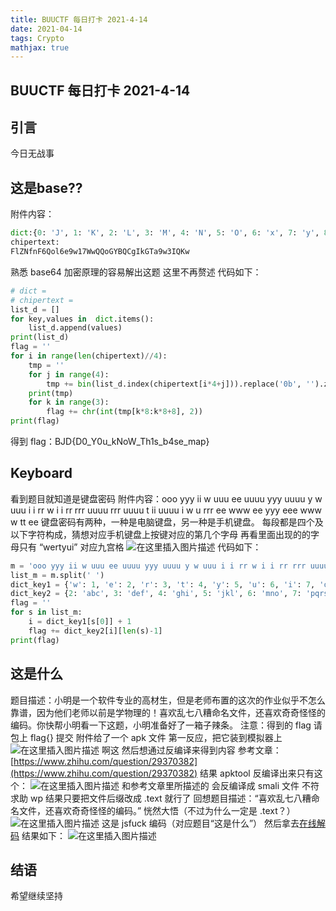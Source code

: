```yaml
---
title: BUUCTF 每日打卡 2021-4-14
date: 2021-04-14
tags: Crypto
mathjax: true
---
```


## BUUCTF 每日打卡 2021-4-14

## 引言

今日无战事



## 这是base??

附件内容：
```python
dict:{0: 'J', 1: 'K', 2: 'L', 3: 'M', 4: 'N', 5: 'O', 6: 'x', 7: 'y', 8: 'U', 9: 'V', 10: 'z', 11: 'A', 12: 'B', 13: 'C', 14: 'D', 15: 'E', 16: 'F', 17: 'G', 18: 'H', 19: '7', 20: '8', 21: '9', 22: 'P', 23: 'Q', 24: 'I', 25: 'a', 26: 'b', 27: 'c', 28: 'd', 29: 'e', 30: 'f', 31: 'g', 32: 'h', 33: 'i', 34: 'j', 35: 'k', 36: 'l', 37: 'm', 38: 'W', 39: 'X', 40: 'Y', 41: 'Z', 42: '0', 43: '1', 44: '2', 45: '3', 46: '4', 47: '5', 48: '6', 49: 'R', 50: 'S', 51: 'T', 52: 'n', 53: 'o', 54: 'p', 55: 'q', 56: 'r', 57: 's', 58: 't', 59: 'u', 60: 'v', 61: 'w', 62: '+', 63: '/', 64: '='}
chipertext:
FlZNfnF6Qol6e9w17WwQQoGYBQCgIkGTa9w3IQKw
```
熟悉 base64 加密原理的容易解出这题
这里不再赘述
代码如下：

```python
# dict = 
# chipertext = 
list_d = []
for key,values in  dict.items():
    list_d.append(values)
print(list_d)
flag = ''
for i in range(len(chipertext)//4):
    tmp = ''
    for j in range(4):
        tmp += bin(list_d.index(chipertext[i*4+j])).replace('0b', '').zfill(6)
    print(tmp)
    for k in range(3):
        flag += chr(int(tmp[k*8:k*8+8], 2))
print(flag)
```
得到 flag：BJD{D0_Y0u_kNoW_Th1s_b4se_map}



## Keyboard

看到题目就知道是键盘密码
附件内容：ooo yyy ii w uuu ee uuuu yyy uuuu y w uuu i i rr w i i rr rrr uuuu rrr uuuu t ii uuuu i w u rrr ee www ee yyy eee www w tt ee
键盘密码有两种，一种是电脑键盘，另一种是手机键盘。
每段都是四个及以下字符构成，猜想对应手机键盘上按键对应的第几个字母
再看里面出现的的字母只有 “wertyui” 对应九宫格
![在这里插入图片描述](https://img-blog.csdnimg.cn/20210414222718112.png?x-oss-process=image/watermark,type_ZmFuZ3poZW5naGVpdGk,shadow_10,text_aHR0cHM6Ly9ibG9nLmNzZG4ubmV0L3dlaXhpbl81MjQ0NjA5NQ==,size_16,color_FFFFFF,t_70)
代码如下：
```python
m = 'ooo yyy ii w uuu ee uuuu yyy uuuu y w uuu i i rr w i i rr rrr uuuu rrr uuuu t ii uuuu i w u rrr ee www ee yyy eee www w tt ee'
list_m = m.split(' ')
dict_key1 = {'w': 1, 'e': 2, 'r': 3, 't': 4, 'y': 5, 'u': 6, 'i': 7, 'o': 8}
dict_key2 = {2: 'abc', 3: 'def', 4: 'ghi', 5: 'jkl', 6: 'mno', 7: 'pqrs', 8: 'tuv', 9: 'wxyz'}
flag = ''
for s in list_m:
    i = dict_key1[s[0]] + 1
    flag += dict_key2[i][len(s)-1]
print(flag)
```


## 这是什么

题目描述：小明是一个软件专业的高材生，但是老师布置的这次的作业似乎不怎么靠谱，因为他们老师以前是学物理的！喜欢乱七八糟命名文件，还喜欢奇奇怪怪的编码。你快帮小明看一下这题，小明准备好了一箱子辣条。 注意：得到的 flag 请包上 flag{} 提交
附件给了一个 apk 文件
第一反应，把它装到模拟器上
![在这里插入图片描述](https://img-blog.csdnimg.cn/20210414224014231.png)
啊这
然后想通过反编译来得到内容
参考文章：[https://www.zhihu.com/question/29370382](https://www.zhihu.com/question/29370382)
结果 apktool 反编译出来只有这个：
![在这里插入图片描述](https://img-blog.csdnimg.cn/20210414224132305.png?x-oss-process=image/watermark,type_ZmFuZ3poZW5naGVpdGk,shadow_10,text_aHR0cHM6Ly9ibG9nLmNzZG4ubmV0L3dlaXhpbl81MjQ0NjA5NQ==,size_16,color_FFFFFF,t_70)
和参考文章里所描述的 会反编译成 smali 文件 不符
求助 wp
结果只要把文件后缀改成 .text 就行了
回想题目描述：“喜欢乱七八糟命名文件，还喜欢奇奇怪怪的编码。”
恍然大悟（不过为什么一定是 .text？）
![在这里插入图片描述](https://img-blog.csdnimg.cn/20210414224341382.png?x-oss-process=image/watermark,type_ZmFuZ3poZW5naGVpdGk,shadow_10,text_aHR0cHM6Ly9ibG9nLmNzZG4ubmV0L3dlaXhpbl81MjQ0NjA5NQ==,size_16,color_FFFFFF,t_70)
这是 jsfuck 编码（对应题目“这是什么”）
然后拿去[在线解码](http://codertab.com/JsUnFuck)
结果如下：
![在这里插入图片描述](https://img-blog.csdnimg.cn/20210414224648589.png?x-oss-process=image/watermark,type_ZmFuZ3poZW5naGVpdGk,shadow_10,text_aHR0cHM6Ly9ibG9nLmNzZG4ubmV0L3dlaXhpbl81MjQ0NjA5NQ==,size_16,color_FFFFFF,t_70)



## 结语

希望继续坚持